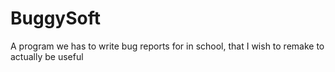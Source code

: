 # BuggySoft
A program we has to write bug reports for in school, that I wish to remake to actually be useful
